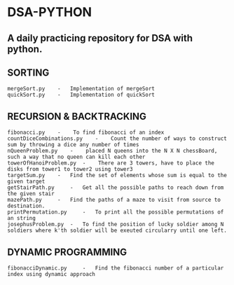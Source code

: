 # DSA-PYTHON
## A daily practicing repository for DSA with python.


## SORTING 
    mergeSort.py    -   Implementation of mergeSort
    quickSort.py    -   Implementation of quickSort

## RECURSION & BACKTRACKING
    fibonacci.py    -    To find fibonacci of an index
    countDiceCombinations.py    -    Count the number of ways to construct sum by throwing a dice any number of times
    nQueenProblem.py    -    placed N queens into the N X N chessBoard, such a way that no queen can kill each other
    towerOfHanoiProblem.py  -    There are 3 towers, have to place the disks from tower1 to tower2 using tower3
    targetSum.py    -   Find the set of elements whose sum is equal to the given target
    getStairPath.py     -   Get all the possible paths to reach down from the given stair
    mazePath.py     -   Find the paths of a maze to visit from source to destination.
    printPermutation.py     -   To print all the possible permutations of an string
    josephusProblem.py  -   To find the position of lucky soldier among N soldiers where k'th soldier will be exeuted circularry until one left.



## DYNAMIC PROGRAMMING
    fibonacciDynamic.py     -   Find the fibonacci number of a particular index using dynamic approach